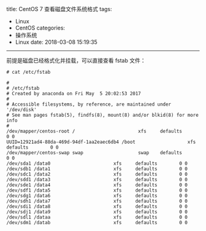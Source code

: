 title: CentOS 7 查看磁盘文件系统格式
tags:
  - Linux
  - CentOS
categories:
  - 操作系统
  - Linux
date: 2018-03-08 15:19:35
---


前提是磁盘已经格式化并挂载，可以直接查看 fstab 文件：

    # cat /etc/fstab 

    #
    # /etc/fstab
    # Created by anaconda on Fri May  5 20:02:53 2017
    #
    # Accessible filesystems, by reference, are maintained under '/dev/disk'
    # See man pages fstab(5), findfs(8), mount(8) and/or blkid(8) for more info
    #
    /dev/mapper/centos-root /                       xfs     defaults        0 0
    UUID=12921ad4-88da-469d-94df-1aa2eaec6db4 /boot                   xfs     defaults        0 0
    /dev/mapper/centos-swap swap                    swap    defaults        0 0
    /dev/sda1 /data0                       xfs     defaults        0 0
    /dev/sdb1 /data1                       xfs     defaults        0 0
    /dev/sdc1 /data2                       xfs     defaults        0 0
    /dev/sdd1 /data3                       xfs     defaults        0 0
    /dev/sde1 /data4                       xfs     defaults        0 0
    /dev/sdf1 /data5                       xfs     defaults        0 0
    /dev/sdg1 /data6                       xfs     defaults        0 0
    /dev/sdh1 /data7                       xfs     defaults        0 0
    /dev/sdi1 /data8                       xfs     defaults        0 0
    /dev/sdj1 /data9                       xfs     defaults        0 0
    /dev/sdl1 /dataa                       xfs     defaults        0 0
    /dev/sdm1 /datab                       xfs     defaults        0 0

